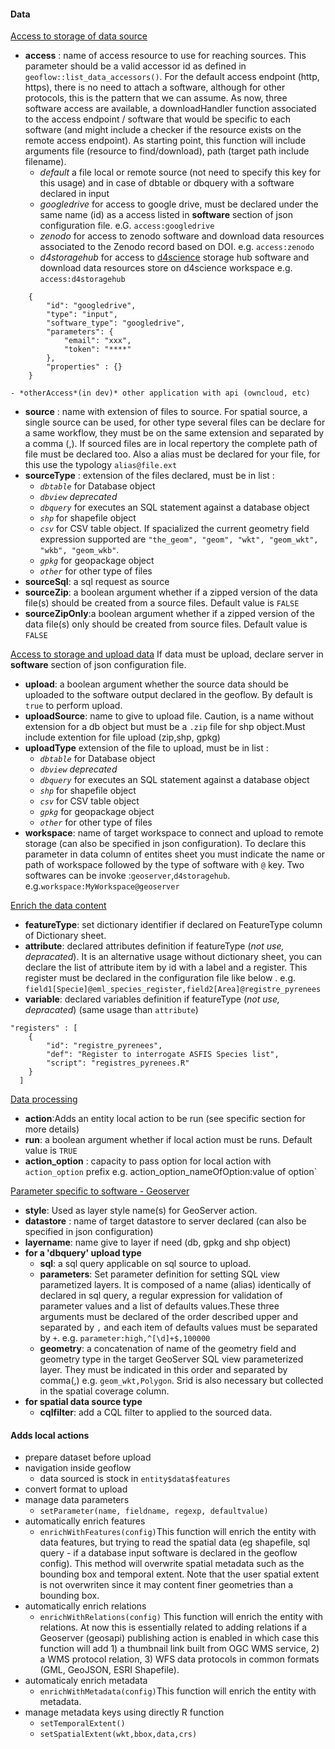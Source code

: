 #### Data

<u>Access to storage of data source </u>
* **access** : name of access resource to use for reaching sources. This parameter should be a valid accessor id as defined in `geoflow::list_data_accessors()`. For the default access endpoint (http, https), there is no need to attach a software, although for other protocols, this is the pattern that we can assume.
As now, three software access are available, a downloadHandler function associated to the access endpoint / software that would be specific to each software (and might include a checker if the resource exists on the remote access endpoint). As starting point, this function will include arguments file (resource to find/download), path (target path include filename). 
	 - *default* a file local or remote source (not need to specify this key for this usage) and in case of dbtable or dbquery with a software declared in input
	 - *googledrive* for access to google drive, must be declared under the same name (id) as a access listed in **software** section of json configuration file. e.G. `access:googledrive`
	 - *zenodo*  for access to zenodo software and download data resources associated to the Zenodo record based on DOI. e.g. `access:zenodo`
	 - *d4storagehub*  for access to [d4science](https://www.d4science.org/)  storage hub software and download data resources store on d4science workspace e.g. `access:d4storagehub`
```{json}
	{
		"id": "googledrive",
		"type": "input",
		"software_type": "googledrive",
		"parameters": {
			"email": "xxx",
			"token": "****"
		},
		"properties" : {}
	}
```
	- *otherAccess*(in dev)* other application with api (owncloud, etc)

* **source** : name with extension of files to source. For spatial source, a single source can be used, for other type several files can be declare for a same workflow, they must be on the same extension and separated by a comma (,). 
If sourced files are in local repertory the complete path of file must be declared too. Also a alias must be declared for your file, for this use the typology `alias@file.ext` 
*  **sourceType** : extension of the files declared, must be in list :
	* *`dbtable`* for Database object
	* *`dbview`* *deprecated*
	* *`dbquery`* for executes an SQL statement against a database object
	* *`shp`* for shapefile object
	* *`csv`* for CSV table object. If spacialized the current geometry field expression supported are `"the_geom", "geom", "wkt", "geom_wkt", "wkb", "geom_wkb"`.
	* *`gpkg`* for geopackage object
	* *`other`* for other type of files
* **sourceSql**: a sql request as source 
* **sourceZip**: a boolean argument whether if a zipped version of the data file(s) should be created from a source files. Default value is `FALSE`
* **sourceZipOnly**:a boolean argument whether if a zipped version of the data file(s) only should be created from source files. Default value is `FALSE`

<u>Access to storage and upload data</u>
If data must be upload, declare server in **software** section of json configuration file.
* **upload**: a boolean argument whether the source data should be uploaded to the software output declared in the geoflow. By default is `true` to perform upload.
* **uploadSource**: name to give to upload file. Caution, is a name without extension for a db object but must be a `.zip` file for shp object.Must include extention for file upload (zip,shp, gpkg)
* **uploadType** extension of the file to upload, must be in list :
	* *`dbtable`* for Database object
	* *`dbview`* *deprecated*
	* *`dbquery`* for executes an SQL statement against a database object
	* *`shp`* for shapefile object
	* *`csv`* for CSV table object
	* *`gpkg`* for geopackage object
	* *`other`* for other type of files
* **workspace**: name of target workspace to connect and upload to remote storage (can also be specified in json configuration). To declare this parameter in data column of entites sheet you must indicate the name or path of workspace followed by the type of software  with `@` key.  Two softwares can be invoke :`geoserver`,`d4storagehub`. e.g.`workspace:MyWorkspace@geoserver` 

<u>Enrich the data content</u>

* **featureType**: set dictionary identifier if declared on FeatureType column of Dictionary sheet.
* **attribute**: declared attributes definition if featureType (*not use, depracated*). It is an alternative usage without dictionary sheet, you can declare the list of attribute item by id with a label and a register. This register must be declared in the configuration file like below  . e.g. `field1[Specie]@eml_species_register,field2[Area]@registre_pyrenees`
* **variable**: declared variables definition if featureType (*not use, depracated*) (same usage than `attribute`)
```
"registers" : [
	{
		"id": "registre_pyrenees",
		"def": "Register to interrogate ASFIS Species list",
		"script": "registres_pyrenees.R"
	}
  ]
  ```
<u>Data processing</u>
* **action**:Adds an entity local action to be run (see specific section for more details)
* **run**: a boolean argument whether if local action must be runs. Default value is `TRUE`
* **action_option** :  capacity to pass option for local action with `action_option` prefix e.g. action_option_nameOfOption:value of option`

<u>Parameter specific to software - Geoserver</u>
* **style**: Used as layer style name(s) for GeoServer action.
* **datastore** : name of target datastore to server declared (can also be specified in json configuration)
* **layername**: name give to layer if need (db, gpkg and shp object)
* **for a 'dbquery' upload type**
	* **sql**: a sql query applicable on sql source to upload.
	* **parameters**: Set parameter definition for setting SQL view parametized layers. It is composed of a name (alias) identically of declared in sql query, a regular expression for validation of parameter values and a list of defaults values.These three arguments must be declared of the order described upper and separated by `,` and each item of defaults values must be separated by `+`. e.g. `parameter:high,^[\d]+$,100000`
	* **geometry**: a concatenation of name of the geometry field and geometry type in the target GeoServer SQL view parameterized layer. They must be indicated in this order and separated by comma(,) e.g. `geom_wkt,Polygon`. Srid is also necessary but collected in the spatial coverage column.
* **for spatial data source type**
	* **cqlfilter**:    add a CQL filter to applied to the sourced data.

#### Adds local actions

* prepare dataset before upload
* navigation inside geoflow
	* data sourced is stock in `entity$data$features`
* convert format to upload
* manage data parameters
	* `setParameter(name, fieldname, regexp, defaultvalue)`
* automatically enrich features
	* `enrichWithFeatures(config)`This function will enrich the entity with data features, but trying to read the spatial data (eg shapefile, sql query - if a database input software is declared in the geoflow config). This method will overwrite spatial metadata such as the bounding box and temporal extent. Note that the user spatial extent is not overwriten since it may content finer geometries than a bounding box.
* automatically enrich relations
	* `enrichWithRelations(config)` This function will enrich the entity with relations. At now this is essentially related to adding relations if a Geoserver (geosapi) publishing action is enabled in which case this function will add 1) a thumbnail link built from OGC WMS service, 2) a WMS protocol relation, 3) WFS data protocols in common formats (GML, GeoJSON, ESRI Shapefile).
* automaticaly enrich metadata
	* `enrichWithMetadata(config)`This function will enrich the entity with metadata. 
* manage metadata keys using directly R function 
	* `setTemporalExtent()`
	* `setSpatialExtent(wkt,bbox,data,crs)`